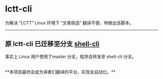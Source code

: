 # lctt-cli


为解决 “LCTT” Linux 环境下 “文章挑选” 翻译不便，特做出该脚本。

---------------

## 原 lctt-cli 已迁移至分支 [shell-cli](https://github.com/LCTT/lctt-cli/tree/shell-cli)

事实上 Linux 用户使用了master 分支，程序会转发至 shell-cli 分支。


<br>
**本项目最终会成为译者们翻译的平台，实现全自动化。**
